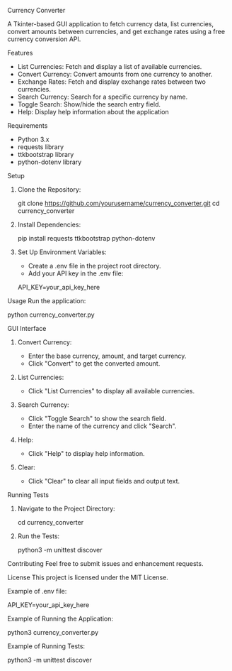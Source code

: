 Currency Converter

A Tkinter-based GUI application to fetch currency data, list currencies, convert amounts between currencies, and get exchange rates using a free currency conversion API.

Features
* List Currencies: Fetch and display a list of available currencies.
* Convert Currency: Convert amounts from one currency to another.
* Exchange Rates: Fetch and display exchange rates between two currencies.
* Search Currency: Search for a specific currency by name.
* Toggle Search: Show/hide the search entry field.
* Help: Display help information about the application

Requirements
* Python 3.x
* requests library
* ttkbootstrap library
* python-dotenv library


Setup
1. Clone the Repository:

   git clone https://github.com/yourusername/currency_converter.git
   cd currency_converter

2. Install Dependencies:

   pip install requests ttkbootstrap python-dotenv

3. Set Up Environment Variables:

   * Create a .env file in the project root directory.
   * Add your API key in the .env file:

   API_KEY=your_api_key_here


Usage
Run the application:

python currency_converter.py

GUI Interface
1. Convert Currency:

   * Enter the base currency, amount, and target currency.
   * Click "Convert" to get the converted amount.

2. List Currencies:

   * Click "List Currencies" to display all available currencies.

3. Search Currency:

   * Click "Toggle Search" to show the search field.
   * Enter the name of the currency and click "Search".

4. Help:

   * Click "Help" to display help information.

5. Clear:

   * Click "Clear" to clear all input fields and output text.


Running Tests

1. Navigate to the Project Directory:

   cd currency_converter

2. Run the Tests:

   python3 -m unittest discover


Contributing
Feel free to submit issues and enhancement requests.

License
This project is licensed under the MIT License.


Example of .env file:

API_KEY=your_api_key_here


Example of Running the Application:

python3 currency_converter.py


Example of Running Tests:

python3 -m unittest discover
